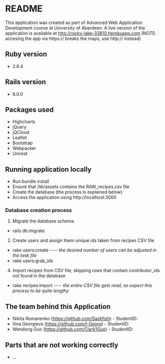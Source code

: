 # README
This application was created as part of Advanced Web Application Development course at University of Aberdeen. A live version of the application is available at http://rocky-lake-33810.herokuapp.com (NOTE: accesing the app via https:// breaks the maps, use http:// instead)
## Ruby version
* 2.6.4
## Rails version
* 6.0.0
## Packages used
* Highcharts
* jQuery
* jQCloud
* Leaflet
* Bootstrap
* Webpacker
* Unirest
## Running application locally
* Run bundle install
* Ensure that /lib/assets contains the RAW_recipes.csv file
* Create the database (the process is explained below)
* Access the application using http://localhost:3000
### Database creation process
1. Migrate the database schema
  * rails db:migrate
2. Create users and assign them unique ids taken from recipes CSV file
  * rake users:create ---- _the desired number of users can be adjusted in the task file_
  * rake users:grab_ids
4. Import recipes from CSV file, skipping rows that contain contributor_ids not found in the database
  * rake recipes:import ---- _the entire CSV file gets read, so expect this process to be quite lengthy_
## The team behind this Application
* Nikita Romanenko (https://github.com/Sashfish) - StudentID:
* Ilina Georgieva (https://github.com/I-Georg)   - StudentID:
* Wendong Guo (https://github.com/Clark1Guo)     - StudentID:
## Parts that are not working correctly
* ...
